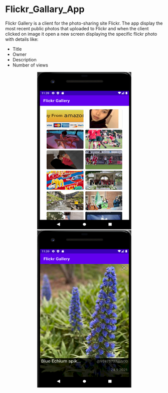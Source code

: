 # Flickr_Gallary_App
 Flickr Gallery is a client for the photo-sharing site Flickr.
 The app display the most recent public photos that uploaded to Flickr
 and when the client clicked on image it open a new screen displaying
 the specific flickr photo with details like:
 * Title
 * Owner
 * Description
 * Number of views
 
 <p align="center">
  <img src="Main_Activity_img.png" width = "300" height="500"/> 
 <img src="Second_Activity_img.png" width = "300" height="500"/> 
</p>
